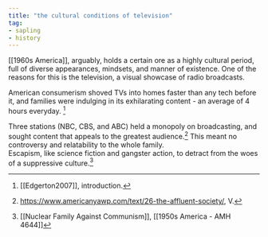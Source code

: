 ```yaml
---
title: "the cultural conditions of television"
tag: 
- sapling
- history
---
```


[[1960s America]], arguably, holds a certain ore as a highly cultural period, full of diverse appearances, mindsets, and manner of existence. One of the reasons for this is the television, a visual showcase of radio broadcasts. 

American consumerism shoved TVs into homes faster than any tech before it, and families were indulging in its exhilarating content - an average of 4 hours everyday. [^1]

Three stations (NBC, CBS, and ABC) held a monopoly on broadcasting, and sought content that appeals to the greatest audience.[^2] This meant no controversy and relatability to the whole family.  
	Escapism, like science fiction and gangster action, to detract from the woes of a suppressive culture.[^3] 

[^1]: [[Edgerton2007]], introduction.
[^2]: https://www.americanyawp.com/text/26-the-affluent-society/, V.
[^3]: [[Nuclear Family Against Communism]], [[1950s America - AMH 4644]]
